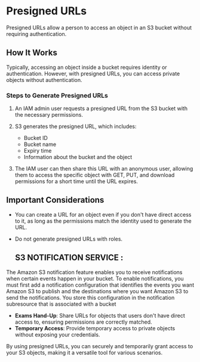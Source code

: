 # Presigned URLs

Presigned URLs allow a person to access an object in an S3 bucket without requiring authentication.

## How It Works

Typically, accessing an object inside a bucket requires identity or authentication. However, with presigned URLs, you can access private objects without authentication.

### Steps to Generate Presigned URLs

1. An IAM admin user requests a presigned URL from the S3 bucket with the necessary permissions.
2. S3 generates the presigned URL, which includes:
   - Bucket ID
   - Bucket name
   - Expiry time
   - Information about the bucket and the object

3. The IAM user can then share this URL with an anonymous user, allowing them to access the specific object with GET, PUT, and download permissions for a short time until the URL expires.

## Important Considerations

- You can create a URL for an object even if you don't have direct access to it, as long as the permissions match the identity used to generate the URL.
- Do not generate presigned URLs with roles.

  ## S3 NOTIFICATION SERVICE :

The Amazon S3 notification feature enables you to receive notifications when certain events happen in your bucket. To enable notifications, you must first add a notification configuration that identifies the events you want Amazon S3 to publish and the destinations where you want Amazon S3 to send the notifications. You store this configuration in the notification subresource that is associated with a bucket

- **Exams Hand-Up**: Share URLs for objects that users don't have direct access to, ensuring permissions are correctly matched.
- **Temporary Access**: Provide temporary access to private objects without exposing your credentials.

By using presigned URLs, you can securely and temporarily grant access to your S3 objects, making it a versatile tool for various scenarios.
